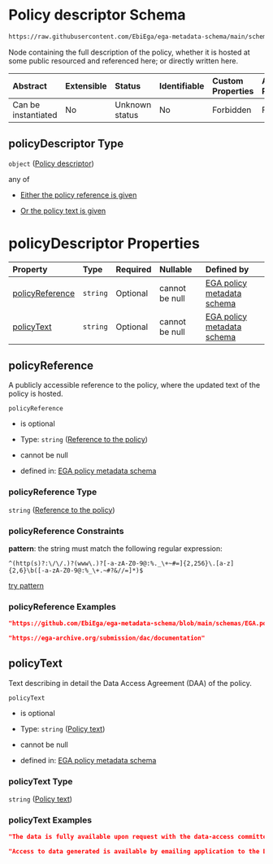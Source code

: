 # Policy descriptor Schema

```txt
https://raw.githubusercontent.com/EbiEga/ega-metadata-schema/main/schemas/EGA.policy.json#/properties/policyDescriptor
```

Node containing the full description of the policy, whether it is hosted at some public resourced and referenced here; or directly written here.

| Abstract            | Extensible | Status         | Identifiable | Custom Properties | Additional Properties | Access Restrictions | Defined In                                                                   |
| :------------------ | :--------- | :------------- | :----------- | :---------------- | :-------------------- | :------------------ | :--------------------------------------------------------------------------- |
| Can be instantiated | No         | Unknown status | No           | Forbidden         | Forbidden             | none                | [EGA.policy.json\*](../../../schemas/EGA.policy.json "open original schema") |

## policyDescriptor Type

`object` ([Policy descriptor](ega-8-properties-policy-descriptor.md))

any of

*   [Either the policy reference is given](ega-8-properties-policy-descriptor-anyof-either-the-policy-reference-is-given.md "check type definition")

*   [Or the policy text is given](ega-8-properties-policy-descriptor-anyof-or-the-policy-text-is-given.md "check type definition")

# policyDescriptor Properties

| Property                            | Type     | Required | Nullable       | Defined by                                                                                                                                                                                                                                                 |
| :---------------------------------- | :------- | :------- | :------------- | :--------------------------------------------------------------------------------------------------------------------------------------------------------------------------------------------------------------------------------------------------------- |
| [policyReference](#policyreference) | `string` | Optional | cannot be null | [EGA policy metadata schema](ega-8-properties-policy-descriptor-properties-reference-to-the-policy.md "https://raw.githubusercontent.com/EbiEga/ega-metadata-schema/main/schemas/EGA.policy.json#/properties/policyDescriptor/properties/policyReference") |
| [policyText](#policytext)           | `string` | Optional | cannot be null | [EGA policy metadata schema](ega-8-properties-policy-descriptor-properties-policy-text.md "https://raw.githubusercontent.com/EbiEga/ega-metadata-schema/main/schemas/EGA.policy.json#/properties/policyDescriptor/properties/policyText")                  |

## policyReference

A publicly accessible reference to the policy, where the updated text of the policy is hosted.

`policyReference`

*   is optional

*   Type: `string` ([Reference to the policy](ega-8-properties-policy-descriptor-properties-reference-to-the-policy.md))

*   cannot be null

*   defined in: [EGA policy metadata schema](ega-8-properties-policy-descriptor-properties-reference-to-the-policy.md "https://raw.githubusercontent.com/EbiEga/ega-metadata-schema/main/schemas/EGA.policy.json#/properties/policyDescriptor/properties/policyReference")

### policyReference Type

`string` ([Reference to the policy](ega-8-properties-policy-descriptor-properties-reference-to-the-policy.md))

### policyReference Constraints

**pattern**: the string must match the following regular expression:&#x20;

```regexp
^(http(s)?:\/\/.)?(www\.)?[-a-zA-Z0-9@:%._\+~#=]{2,256}\.[a-z]{2,6}\b([-a-zA-Z0-9@:%_\+.~#?&//=]*)$
```

[try pattern](https://regexr.com/?expression=%5E\(http\(s\)%3F%3A%5C%2F%5C%2F.\)%3F\(www%5C.\)%3F%5B-a-zA-Z0-9%40%3A%25._%5C%2B~%23%3D%5D%7B2%2C256%7D%5C.%5Ba-z%5D%7B2%2C6%7D%5Cb\(%5B-a-zA-Z0-9%40%3A%25_%5C%2B.~%23%3F%26%2F%2F%3D%5D*\)%24 "try regular expression with regexr.com")

### policyReference Examples

```json
"https://github.com/EbiEga/ega-metadata-schema/blob/main/schemas/EGA.policy.json"
```

```json
"https://ega-archive.org/submission/dac/documentation"
```

## policyText

Text describing in detail the Data Access Agreement (DAA) of the policy.

`policyText`

*   is optional

*   Type: `string` ([Policy text](ega-8-properties-policy-descriptor-properties-policy-text.md))

*   cannot be null

*   defined in: [EGA policy metadata schema](ega-8-properties-policy-descriptor-properties-policy-text.md "https://raw.githubusercontent.com/EbiEga/ega-metadata-schema/main/schemas/EGA.policy.json#/properties/policyDescriptor/properties/policyText")

### policyText Type

`string` ([Policy text](ega-8-properties-policy-descriptor-properties-policy-text.md))

### policyText Examples

```json
"The data is fully available upon request with the data-access committee of this study."
```

```json
"Access to data generated is available by emailing application to the Data Access Committee and will be granted to qualified investigators for appropriate use.\\nThe following two documents may be required by the Data Access Committee.\\n1) DATA ACCESS AGREEMENT\\nIn signing this agreement, You are agreeing to be bound by the terms and conditions of access set out in this agreement.\\nDefinitions:\\n- Data means all and any human genetic data obtained related to the 'Study on the proliferation history of lung adenomas'.\\n- User means a researcher whose User Institution has previously completed this Data Access Agreement and has received acknowledgment of its acceptance.\\n- User Institution means the organization at which the User is employed, affiliated or enrolled.\\nYou agree to use the Data only for the advancement of medical research, according to the consent obtained from sample donors.\\n- Publications means, without limitation, articles published in print journals, electronic journals, reviews, books, posters and other written and verbal presentations of research.\\nYou agree not to use the data for the creation of products for sale or for any commercial purpose.\\nYou agree to preserve, at all times, the confidentiality of any information related to Data and to not transfer or disclose the Data.\\nYou agree to use the data for the approved purpose and project described in your Application.\\nYou agree to acknowledge in any work based in whole or part on the Data, the published paper from which the Data derives.\\nFor and on behalf of User:\\n Report the name of Applicants, Signature of Applicants and Date.\\nFor and on behalf of User Institution:\\nReport the name of Institutional Authority, his/her and Date.\\n\\n2) DATA ACCESS APPLICATION FORM:\\nApplications for access to data can be submitted at any time. The Data Access Committee will consider applications on a rolling basis and aim to provide a decision within one months of receipt. The Application must include:\\n- A full postal and email address for each Applicant. PhD student applicants must include their supervisors as a co-applicant and provide their full contact details.\\n- Title of the project.\\n- A clear description of the project and its specific aims, including specific details of what You plan to do with the data and including key references.\\n- Signature, name and date of each Applicant.\\n- Data Access Agreement dated and signed."
```
